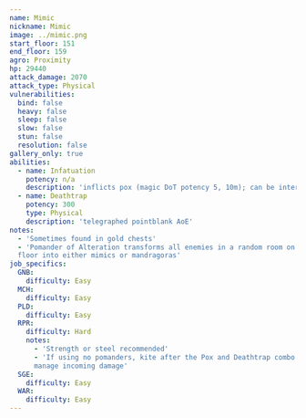 ```yaml
---
name: Mimic
nickname: Mimic
image: ../mimic.png
start_floor: 151
end_floor: 159
agro: Proximity
hp: 29440
attack_damage: 2070
attack_type: Physical
vulnerabilities:
  bind: false
  heavy: false
  sleep: false
  slow: false
  stun: false
  resolution: false
gallery_only: true
abilities:
  - name: Infatuation
    potency: n/a
    description: 'inflicts pox (magic DoT potency 5, 10m); can be interrupted'
  - name: Deathtrap
    potency: 300
    type: Physical
    description: 'telegraphed pointblank AoE'
notes:
  - 'Sometimes found in gold chests'
  - 'Pomander of Alteration transforms all enemies in a random room on the next
  floor into either mimics or mandragoras'
job_specifics:
  GNB:
    difficulty: Easy
  MCH:
    difficulty: Easy
  PLD:
    difficulty: Easy
  RPR:
    difficulty: Hard
    notes:
      - 'Strength or steel recommended'
      - 'If using no pomanders, kite after the Pox and Deathtrap combo to
      manage incoming damage'
  SGE:
    difficulty: Easy
  WAR:
    difficulty: Easy
---
```

